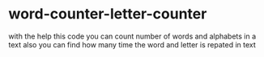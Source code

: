 # word-counter-letter-counter
with the help this code you can count number of words and alphabets in a text 
also you can find how many time the word and letter is repated in text
